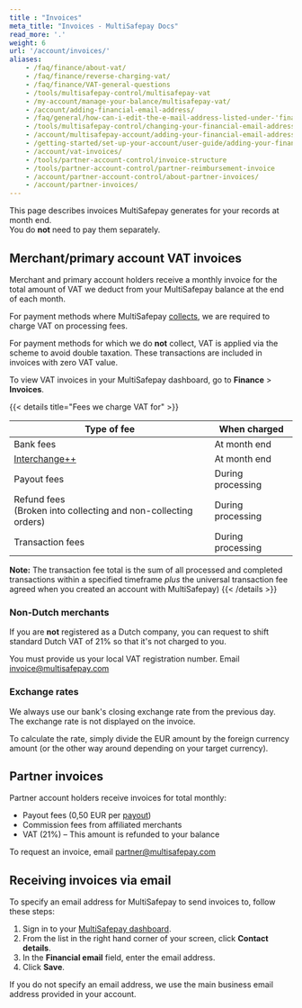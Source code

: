 ```yaml
---
title : "Invoices"
meta_title: "Invoices - MultiSafepay Docs"
read_more: '.'
weight: 6
url: '/account/invoices/'
aliases:
    - /faq/finance/about-vat/
    - /faq/finance/reverse-charging-vat/
    - /faq/finance/VAT-general-questions
    - /tools/multisafepay-control/multisafepay-vat
    - /my-account/manage-your-balance/multisafepay-vat/
    - /account/adding-financial-email-address/
    - /faq/general/how-can-i-edit-the-e-mail-address-listed-under-'financial-email'-
    - /tools/multisafepay-control/changing-your-financial-email-address
    - /account/multisafepay-account/adding-your-financial-email-address/
    - /getting-started/set-up-your-account/user-guide/adding-your-financial-email-address/
    - /account/vat-invoices/
    - /tools/partner-account-control/invoice-structure
    - /tools/partner-account-control/partner-reimbursement-invoice
    - /account/partner-account-control/about-partner-invoices/
    - /account/partner-invoices/
---
```

This page describes invoices MultiSafepay generates for your records at month end.  
You do **not** need to pay them separately. 

## Merchant/primary account VAT invoices

Merchant and primary account holders receive a monthly invoice for the total amount of VAT we deduct from your MultiSafepay balance at the end of each month.

For payment methods where MultiSafepay [collects](/glossaries/multisafepay-glossary/#collecting-party), we are required to charge VAT on processing fees.

For payment methods for which we do **not** collect, VAT is applied via the scheme to avoid double taxation. These transactions are included in invoices with zero VAT value.

To view VAT invoices in your MultiSafepay dashboard, go to **Finance** > **Invoices**. 

{{< details title="Fees we charge VAT for" >}}

| Type of fee | When charged |
|---|---|
| Bank fees | At month end |
| [Interchange++](/credit-cards-user-guide/about-interchange/) | At month end |
| Payout fees | During processing |
| Refund fees <br> (Broken into collecting and non-collecting orders) | During processing |
| Transaction fees | During processing |

**Note:** The transaction fee total is the sum of all processed and completed transactions within a specified timeframe _plus_ the universal transaction fee agreed when you created an account with MultiSafepay)
{{< /details >}}  

### Non-Dutch merchants 

If you are **not** registered as a Dutch company, you can request to shift standard Dutch VAT of 21% so that it's not charged to you. 

You must provide us your local VAT registration number. Email <invoice@multisafepay.com>

### Exchange rates

We always use our bank's closing exchange rate from the previous day.  
The exchange rate is not displayed on the invoice. 

To calculate the rate, simply divide the EUR amount by the foreign currency amount (or the other way around depending on your target currency).

## Partner invoices

Partner account holders receive invoices for total monthly:

- Payout fees (0,50 EUR per [payout](/account/payouts/))
- Commission fees from affiliated merchants
- VAT (21%) – This amount is refunded to your balance

To request an invoice, email <partner@multisafepay.com>

## Receiving invoices via email

To specify an email address for MultiSafepay to send invoices to, follow these steps:

1. Sign in to your [MultiSafepay dashboard](https://merchant.multisafepay.com).
2. From the list in the right hand corner of your screen, click **Contact details**. 
3. In the **Financial email** field, enter the email address.
4. Click **Save**. 

If you do not specify an email address, we use the main business email address provided in your account.

  
